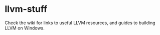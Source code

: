 llvm-stuff
==========

Check the wiki for links to useful LLVM resources,
and guides to building LLVM on Windows.
